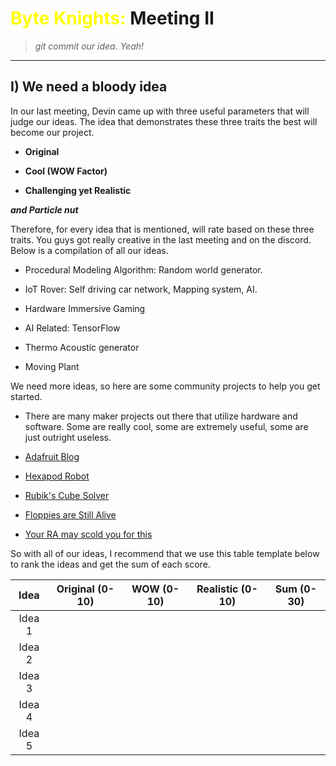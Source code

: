 # <span style="color:yellow">Byte Knights:</span> Meeting II
> *git commit our idea. Yeah!*

___

## I) We need a bloody idea
In our last meeting, Devin came up with three useful parameters that will judge our ideas. The idea that demonstrates these three traits the best will become our project.

* **Original**

* **Cool (WOW Factor)**

* **Challenging yet Realistic**

***and Particle nut***

Therefore, for every idea that is mentioned, will rate based on these three traits. You guys got really creative in the last meeting and on the discord. Below is a compilation of all our ideas.

* Procedural Modeling Algorithm: Random world generator.

* IoT Rover: Self driving car network, Mapping system, AI.

* Hardware Immersive Gaming

* AI Related: TensorFlow

* Thermo Acoustic generator

* Moving Plant

We need more ideas, so here are some community projects to help you get started.

* There are many maker projects out there that utilize hardware and software. Some are really cool, some are extremely useful, some are just outright useless.

* [Adafruit Blog](https://blog.adafruit.com/category/customerprojects/)

* [Hexapod Robot](https://www.youtube.com/watch?v=Lv9TnLmJGbs)

* [Rubik's Cube Solver](https://www.youtube.com/watch?v=tNhQUrkPYJs)

* [Floppies are Still Alive](https://www.youtube.com/watch?v=AB6IKDA4Ovs)

* [Your RA may scold you for this](https://www.youtube.com/watch?v=DPQFeMdPJiA)

So with all of our ideas, I recommend that we use this table template below to rank the ideas and get the sum of each score.

| Idea                      | Original (0-10)  | WOW (0-10) | Realistic (0-10) | Sum (0-30) |
|:-------------------------:|:----------------:|:----------:|:----------------:|:----------:|
| Idea 1                    |                  |            |                  |            |
| Idea 2                    |                  |            |                  |            |
| Idea 3                    |                  |            |                  |            |
| Idea 4                    |                  |            |                  |            |
| Idea 5                    |                  |            |                  |            |
